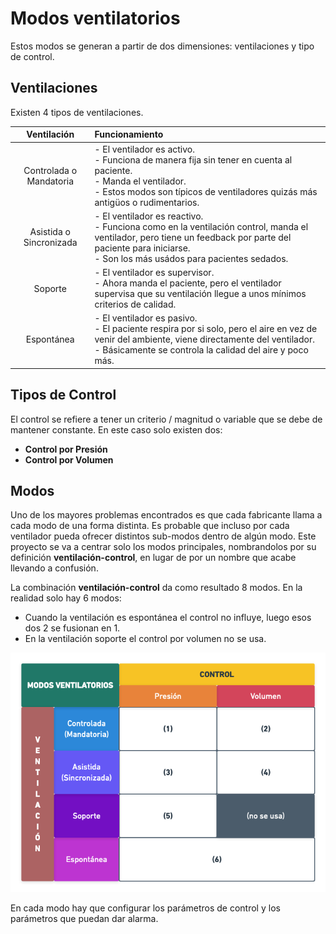 # Modos ventilatorios

Estos modos se generan a partir de dos dimensiones: ventilaciones y tipo de control.

## Ventilaciones

Existen 4 tipos de ventilaciones.

| Ventilación | Funcionamiento |
| :-: | :- |
| Controlada o Mandatoria | - El ventilador es activo.<br>- Funciona de manera fija sin tener en cuenta al paciente.<br>- Manda el ventilador.<br>- Estos modos son típicos de ventiladores quizás más antigüos o rudimentarios. |
| Asistida o Sincronizada | - El ventilador es reactivo.<br>- Funciona como en la ventilación control, manda el ventilador, pero tiene un feedback por parte del paciente para iniciarse.<br>- Son los más usádos para pacientes sedados. |
| Soporte | - El ventilador es supervisor.<br>- Ahora manda el paciente, pero el ventilador supervisa que su ventilación llegue a unos mínimos criterios de calidad. |
| Espontánea | - El ventilador es pasivo.<br>- El paciente respira por si solo, pero el aire en vez de venir del ambiente, viene directamente del ventilador.<br>- Básicamente se controla la calidad del aire y poco más. |

## Tipos de Control

El control se refiere a tener un criterio / magnitud o variable que se debe de mantener constante. En este caso solo existen dos:

- **Control por Presión**
- **Control por Volumen**

## Modos

Uno de los mayores problemas encontrados es que cada fabricante llama a cada modo de una forma distinta. Es probable que incluso por cada ventilador pueda ofrecer distintos sub-modos dentro de algún modo. Este proyecto se va a centrar solo los modos principales, nombrandolos por su definición **ventilación-control**, en lugar de por un nombre que acabe llevando a confusión.

La combinación **ventilación-control** da como resultado 8 modos. En la realidad solo hay 6 modos:

- Cuando la ventilación es espontánea el control no influye, luego esos dos 2 se fusionan en 1.
- En la ventilación soporte el control por volumen no se usa.

![Modos ventilatorios](../img/modos.png)

En cada modo hay que configurar los parámetros de control y los parámetros que puedan dar alarma.
